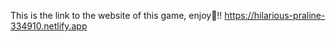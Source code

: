 This is the link to the website of this game, enjoy🤗!!
https://hilarious-praline-334910.netlify.app

